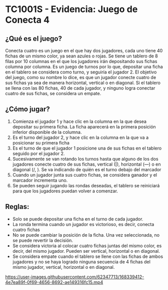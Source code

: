 # TC1001S - Evidencia: Juego de Conecta 4

## ¿Qué es el juego?
Conecta cuatro es un juego en el que hay dos jugadores, cada uno tiene 40 fichas de un mismo color, ya sean azules o rojas. Se tiene un tablero de 8 filas por 10 columnas en el que los jugadores irán depositando sus fichas columna por columna. Es un juego de turnos por lo que, depositar una ficha en el tablero se considera como turno, y seguiría el jugador 2. El objetivo del juego, como su nombre lo dice, es que un jugador conecte cuatro de sus fichas ya sea de manera horizontal, vertical o en diagonal. 
Si el tablero se llena con las 80 fichas, 40 de cada jugador, y ninguno logra conectar cuatro de sus fichas, se considera un empate.


## ¿Cómo jugar?
1. Comienza el jugador 1 y hace clic en la columna en la que desea depositar su primera ficha. La ficha aparecerá en la primera posición inferior disponible de la columna.
2. Es el turno del jugador 2, y hace clic en la columna en la que va a posicionar su primera ficha
3. Es el turno de que el jugador 1 posicione una de sus fichas en el tablero seguido por el jugador 2. 
4. Sucesivamente se van rotando los turnos hasta que alguno de los dos jugadores conecte cuatro de sus fichas, vertical (|), horizontal (—) o en diagonal (/, \). Se va indicando de quién es el turno debajo del marcador 
5. Cuando un jugador junta sus cuatro fichas, se considera ganador y el marcador incrementa uno.
6. Se pueden seguir jugando las rondas deseadas, el tablero se reiniciará para que los jugadores puedan volver a comenzar.


## Reglas:
* Solo se puede depositar una ficha en el turno de cada jugador.
* La ronda termina cuando un jugador es victorioso, es decir, conecta cuatro fichas
* No se puede cambiar la posición de la ficha. Una vez seleccionada, no se puede revertir la decisión.
* Se considera victoria al colocar cuatro fichas juntas del mismo color, es decir, del mismo jugador. Pueden ser vertical, horizontal o en diagonal. 
* Se considera empate cuando el tablero se llene con las fichas de ambos jugadores y no se haya logrado ninguna secuencia de 4 fichas del mismo jugador, vertical, horizontal o en diagonal.


https://user-images.githubusercontent.com/62347713/168339412-4e7ea89f-0f69-4656-8692-ae149316fc15.mp4

